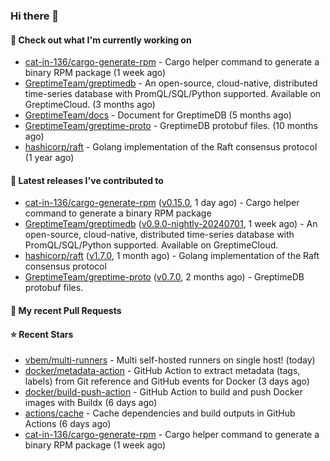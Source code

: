 ### Hi there 👋

#### 👷 Check out what I'm currently working on

- [cat-in-136/cargo-generate-rpm](https://github.com/cat-in-136/cargo-generate-rpm) - Cargo helper command to generate a binary RPM package (1 week ago)
- [GreptimeTeam/greptimedb](https://github.com/GreptimeTeam/greptimedb) - An open-source, cloud-native, distributed time-series database with PromQL/SQL/Python supported. Available on GreptimeCloud. (3 months ago)
- [GreptimeTeam/docs](https://github.com/GreptimeTeam/docs) - Document for GreptimeDB (5 months ago)
- [GreptimeTeam/greptime-proto](https://github.com/GreptimeTeam/greptime-proto) - GreptimeDB protobuf files. (10 months ago)
- [hashicorp/raft](https://github.com/hashicorp/raft) - Golang implementation of the Raft consensus protocol (1 year ago)

#### 🔭 Latest releases I've contributed to

- [cat-in-136/cargo-generate-rpm](https://github.com/cat-in-136/cargo-generate-rpm) ([v0.15.0](https://github.com/cat-in-136/cargo-generate-rpm/releases/tag/v0.15.0), 1 day ago) - Cargo helper command to generate a binary RPM package
- [GreptimeTeam/greptimedb](https://github.com/GreptimeTeam/greptimedb) ([v0.9.0-nightly-20240701](https://github.com/GreptimeTeam/greptimedb/releases/tag/v0.9.0-nightly-20240701), 1 week ago) - An open-source, cloud-native, distributed time-series database with PromQL/SQL/Python supported. Available on GreptimeCloud.
- [hashicorp/raft](https://github.com/hashicorp/raft) ([v1.7.0](https://github.com/hashicorp/raft/releases/tag/v1.7.0), 1 month ago) - Golang implementation of the Raft consensus protocol
- [GreptimeTeam/greptime-proto](https://github.com/GreptimeTeam/greptime-proto) ([v0.7.0](https://github.com/GreptimeTeam/greptime-proto/releases/tag/v0.7.0), 2 months ago) - GreptimeDB protobuf files.

#### 🔨 My recent Pull Requests


#### ⭐ Recent Stars

- [vbem/multi-runners](https://github.com/vbem/multi-runners) - Multi self-hosted runners on single host! (today)
- [docker/metadata-action](https://github.com/docker/metadata-action) - GitHub Action to extract metadata (tags, labels) from Git reference and GitHub events for Docker (3 days ago)
- [docker/build-push-action](https://github.com/docker/build-push-action) - GitHub Action to build and push Docker images with Buildx (6 days ago)
- [actions/cache](https://github.com/actions/cache) - Cache dependencies and build outputs in GitHub Actions (6 days ago)
- [cat-in-136/cargo-generate-rpm](https://github.com/cat-in-136/cargo-generate-rpm) - Cargo helper command to generate a binary RPM package (1 week ago)
